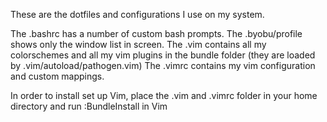 These are the dotfiles and configurations I use on my system.

The .bashrc has a number of custom bash prompts.
The .byobu/profile shows only the window list in screen.
The .vim contains all my colorschemes and all my vim plugins in the bundle folder (they are loaded by .vim/autoload/pathogen.vim)
The .vimrc contains my vim configuration and custom mappings.

In order to install set up Vim, place the .vim and .vimrc folder in your home directory and run :BundleInstall in Vim
